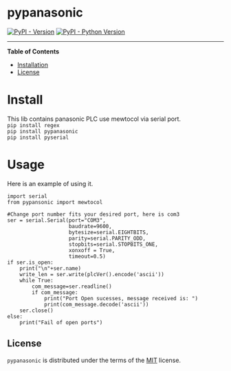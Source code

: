 # pypanasonic

[![PyPI - Version](https://img.shields.io/pypi/v/pypanasonic.svg)](https://pypi.org/project/pypanasonic)
[![PyPI - Python Version](https://img.shields.io/pypi/pyversions/pypanasonic.svg)](https://pypi.org/project/pypanasonic)

-----

**Table of Contents**

- [Installation](#installation)
- [License](#license)

# Install
This lib contains panasonic PLC use mewtocol via serial port.<br>
`pip install regex`<br>
`pip install pypanasonic`<br>
`pip install pyserial`
# Usage
Here is an example of using it.
````
import serial
from pypansonic import mewtocol

#Change port number fits your desired port, here is com3
ser = serial.Serial(port="COM3",
                    baudrate=9600,
                    bytesize=serial.EIGHTBITS,
                    parity=serial.PARITY_ODD,
                    stopbits=serial.STOPBITS_ONE,
                    xonxoff = True,
                    timeout=0.5)
if ser.is_open:
    print("\n"+ser.name)
    write_len = ser.write(plcVer().encode('ascii'))
    while True:
        com_message=ser.readline()
        if com_message:
            print("Port Open sucesses, message received is: ")
            print(com_message.decode('ascii'))
    ser.close()
else:
    print("Fail of open ports")

````

## License

`pypanasonic` is distributed under the terms of the [MIT](https://spdx.org/licenses/MIT.html) license.

